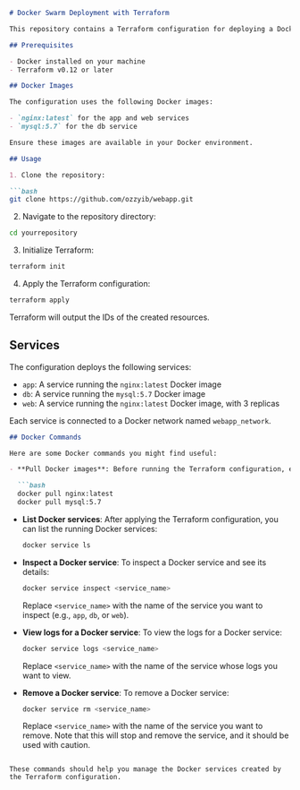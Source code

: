 ```markdown
# Docker Swarm Deployment with Terraform

This repository contains a Terraform configuration for deploying a Docker Swarm cluster.

## Prerequisites

- Docker installed on your machine
- Terraform v0.12 or later

## Docker Images

The configuration uses the following Docker images:

- `nginx:latest` for the app and web services
- `mysql:5.7` for the db service

Ensure these images are available in your Docker environment.

## Usage

1. Clone the repository:

```bash
git clone https://github.com/ozzyib/webapp.git
```

2. Navigate to the repository directory:

```bash
cd yourrepository
```

3. Initialize Terraform:

```bash
terraform init
```

4. Apply the Terraform configuration:

```bash
terraform apply
```

Terraform will output the IDs of the created resources.

## Services

The configuration deploys the following services:

- `app`: A service running the `nginx:latest` Docker image
- `db`: A service running the `mysql:5.7` Docker image
- `web`: A service running the `nginx:latest` Docker image, with 3 replicas

Each service is connected to a Docker network named `webapp_network`.



```markdown
## Docker Commands

Here are some Docker commands you might find useful:

- **Pull Docker images**: Before running the Terraform configuration, ensure the necessary Docker images are available in your Docker environment:

  ```bash
  docker pull nginx:latest
  docker pull mysql:5.7
  ```

- **List Docker services**: After applying the Terraform configuration, you can list the running Docker services:

  ```bash
  docker service ls
  ```

- **Inspect a Docker service**: To inspect a Docker service and see its details:

  ```bash
  docker service inspect <service_name>
  ```

  Replace `<service_name>` with the name of the service you want to inspect (e.g., `app`, `db`, or `web`).

- **View logs for a Docker service**: To view the logs for a Docker service:

  ```bash
  docker service logs <service_name>
  ```

  Replace `<service_name>` with the name of the service whose logs you want to view.

- **Remove a Docker service**: To remove a Docker service:

  ```bash
  docker service rm <service_name>
  ```

  Replace `<service_name>` with the name of the service you want to remove. Note that this will stop and remove the service, and it should be used with caution.
```

These commands should help you manage the Docker services created by the Terraform configuration.
